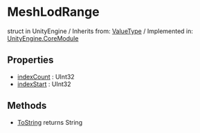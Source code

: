 # MeshLodRange
struct in UnityEngine
 / Inherits from: <a href="https://docs.unity3d.com/6000.2/Documentation/ScriptReference/ValueType.html">ValueType</a> / Implemented in: <a href="https://docs.unity3d.com/6000.2/Documentation/ScriptReference/UnityEngine.CoreModule.html">UnityEngine.CoreModule</a>

## Properties
- <a href="https://docs.unity3d.com/6000.2/Documentation/ScriptReference/MeshLodRange-indexCount.html">indexCount</a> : UInt32
- <a href="https://docs.unity3d.com/6000.2/Documentation/ScriptReference/MeshLodRange-indexStart.html">indexStart</a> : UInt32

## Methods
- <a href="https://docs.unity3d.com/6000.2/Documentation/ScriptReference/MeshLodRange.ToString.html">ToString</a> returns String
